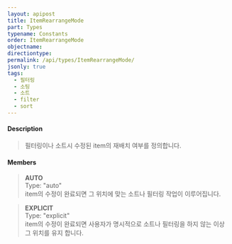 ```yaml
---
layout: apipost
title: ItemRearrangeMode
part: Types
typename: Constants
order: ItemRearrangeMode
objectname: 
directiontype: 
permalink: /api/types/ItemRearrangeMode/
jsonly: true
tags:
  - 필터링
  - 소팅
  - 소트
  - filter
  - sort
---
```



#### Description

> 필터링이나 소트시 수정된 item의 재배치 여부를 정의합니다.  

#### Members

> **AUTO**  
> Type: "auto"  
> item의 수정이 완료되면 그 위치에 맞는 소트나 필터링 작업이 이루어집니다.  

> **EXPLICIT**  
> Type: "explicit"  
> item의 수정이 완료되면 사용자가 명시적으로 소트나 필터링을 하지 않는 이상 그 위치를 유지 합니다.   
